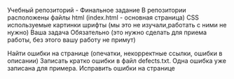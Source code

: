 Учебный репозиторий - Финальное задание
В репозитории расположены файлы
html (index.html - основная страница)
CSS
используемые картинки
шрифты (мы это не изучали,работать с ними не нужно)
Ваша задача
Обязательно (это нужно сделать для приема работы, без этого вашу работу не примут)

Найти ошибки на странице (опечатки, некорректные ссылки, ошибки в описании)
Записать кратко ошибки в файл defects.txt. Одна ошибка уже записана для примера.
Исправить ошибки на странице
